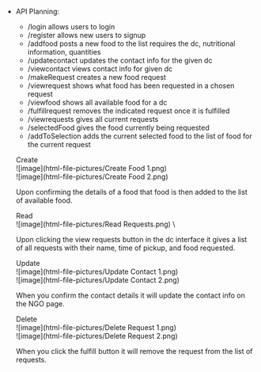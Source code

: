 *   API Planning:
    * /login allows users to login   
    * /register allows new users to signup
    * /addfood posts a new food to the list requires the dc, nutritional information, quantities
    * /updatecontact updates the contact info for the given dc
    * /viewcontact views contact info for given dc
    * /makeRequest creates a new food request
    * /viewrequest shows what food has been requested in a chosen request
    * /viewfood shows all available food for a dc
    * /fulfillrequest removes the indicated request once it is fulfilled
    * /viewrequests gives all current requests
    * /selectedFood gives the food currently being requested
    * /addToSelection adds the current selected food to the list of food for the current request


    Create \
    ![image](html-file-pictures/Create Food 1.png) \
    ![image](html-file-pictures/Create Food 2.png) 

    Upon confirming the details of a food that food is then added to the list of available food. 

    Read \
    ![image](html-file-pictures/Read Requests.png) \

    Upon clicking the view requests button in the dc interface it gives a list of all requests with their name, time of pickup, and food requested. 

    Update \
    ![image](html-file-pictures/Update Contact 1.png) \
    ![image](html-file-pictures/Update Contact 2.png) 

    When you confirm the contact details it will update the contact info on the NGO page. 

    Delete \
    ![image](html-file-pictures/Delete Request 1.png) \
    ![image](html-file-pictures/Delete Request 2.png) 

    When you click the fulfill button it will remove the request from the list of requests. 